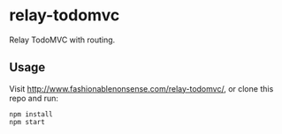 # relay-todomvc
Relay TodoMVC with routing.

## Usage

Visit http://www.fashionablenonsense.com/relay-todomvc/, or clone this repo and run:

```shell
npm install
npm start
```
